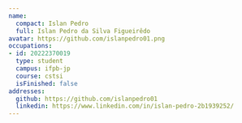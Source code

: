 ```yaml
---
name:
  compact: Islan Pedro
  full: Islan Pedro da Silva Figueirêdo
avatar: https://github.com/islanpedro01.png
occupations:
- id: 20222370019
  type: student
  campus: ifpb-jp
  course: cstsi
  isFinished: false
addresses:
  github: https://github.com/islanpedro01
  linkedin: https://www.linkedin.com/in/islan-pedro-2b1939252/
---
```

